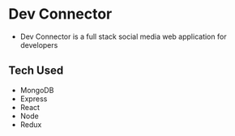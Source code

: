 # Dev Connector

- Dev Connector is a full stack social media web application for developers

## Tech Used

- MongoDB
- Express
- React
- Node
- Redux
